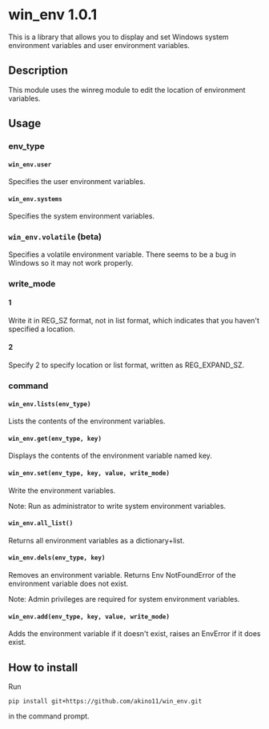 # win_env 1.0.1

This is a library that allows you to display and set Windows system environment variables and user environment variables.

## Description

This module uses the winreg module to edit the location of environment variables.

## Usage

### env_type

#### ```win_env.user```

Specifies the user environment variables.

#### ```win_env.systems```

Specifies the system environment variables.

### ```win_env.volatile``` (beta)

Specifies a volatile environment variable.
There seems to be a bug in Windows so it may not work properly.

### write_mode

#### 1

  Write it in REG_SZ format, not in list format, which indicates that you haven't specified a location.

#### 2

  Specify 2 to specify location or list format, written as REG_EXPAND_SZ.

### command

#### ```win_env.lists(env_type)```
  Lists the contents of the environment variables.

#### ```win_env.get(env_type, key)```

Displays the contents of the environment variable named key.

#### ```win_env.set(env_type, key, value, write_mode)```

Write the environment variables.

Note: Run as administrator to write system environment variables.

#### ```win_env.all_list()```

Returns all environment variables as a dictionary+list.

#### ```win_env.dels(env_type, key)```

Removes an environment variable. Returns Env NotFoundError of the environment variable does not exist.

Note: Admin privileges are required for system environment variables.

#### ```win_env.add(env_type, key, value, write_mode)```

Adds the environment variable if it doesn't exist, raises an EnvError if it does exist.

## How to install


Run

```pip install git+https://github.com/akino11/win_env.git```

in the command prompt.
